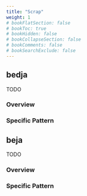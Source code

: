 ```yaml
---
title: "Scrap"
weight: 1
# bookFlatSection: false
# bookToc: true
# bookHidden: false
# bookCollapseSection: false
# bookComments: false
# bookSearchExclude: false
---
```








## bedja

TODO
### Overview

### Specific Pattern




## beja

TODO
### Overview

### Specific Pattern


